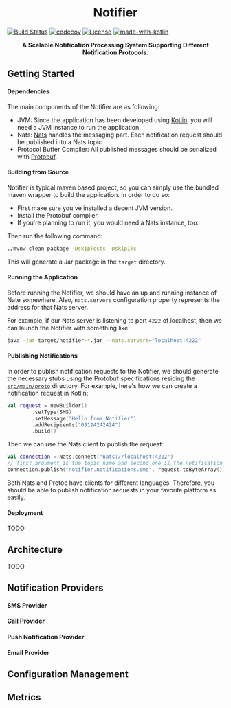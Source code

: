 <h1 align="center">Notifier</h1> 

[![Build Status](https://travis-ci.org/jibitters/notifier.svg?branch=master)](https://travis-ci.org/jibitters/notifier) 
[![codecov](https://codecov.io/gh/jibitters/notifier/branch/master/graph/badge.svg)](https://codecov.io/gh/jibitters/notifier)
[![License](https://img.shields.io/badge/License-Apache%202.0-blue.svg)](https://opensource.org/licenses/Apache-2.0)
[![made-with-kotlin](https://img.shields.io/badge/Made%20with-Kotlin-ed55e3.svg)](https://kotlinlang.org)

<p align="center"><b>A Scalable Notification Processing System Supporting Different Notification Protocols.</b></p>

Getting Started
----------------
#### Dependencies
The main components of the Notifier are as following:
 - JVM: Since the application has been developed using [Kotlin](https://kotlinlang.org), you will need a JVM instance to 
   run the application.
 - Nats: [Nats](https://nats.io) handles the messaging part. Each notification request should be published into a Nats 
   topic.
 - Protocol Buffer Compiler: All published messages should be serialized with [Protobuf](https://developers.google.com/protocol-buffers).

#### Building from Source
Notifier is typical maven based project, so you can simply use the bundled maven wrapper to build the application. In order
to do so:
 - First make sure you've installed a decent JVM version.
 - Install the Protobuf compiler.
 - If you're planning to run it, you would need a Nats instance, too.
 
Then run the following command:
```bash
./mvnw clean package -DskipTests -DskipITs
```
This will generate a Jar package in the `target` directory.

#### Running the Application
Before running the Notifier, we should have an up and running instance of Nate somewhere. Also, `nats.servers` configuration
property represents the address for that Nats server. 

For example, if our Nats server is listening to port `4222` of localhost, then we can launch the Notifier with something
like:
```bash
java -jar target/notifier-*.jar --nats.servers="localhost:4222"
```

#### Publishing Notifications
In order to publish notification requests to the Notifier, we should generate the necessary stubs using the Protobuf 
specifications residing the [`src/main/proto`](src/main/proto) directory. 
For example, here's how we can create a notification request in Kotlin:
```kotlin
val request = newBuilder()
        .setType(SMS)
        .setMessage("Hello from Notifier")
        .addRecipients("09124242424")
        .build()
```
Then we can use the Nats client to publish the request:
```kotlin
val connection = Nats.connect("nats://localhost:4222")
// first argument is the topic name and second one is the notification request
connection.publish("notifier.notifications.sms", request.toByteArray())
```
Both Nats and Protoc have clients for different languages. Therefore, you should be able to publish notification requests in your
favorite platform as easily.

#### Deployment
TODO

Architecture
-------------
TODO

Notification Providers
----------------------
#### SMS Provider
#### Call Provider
#### Push Notification Provider
#### Email Provider

Configuration Management
------------------------

Metrics
--------
